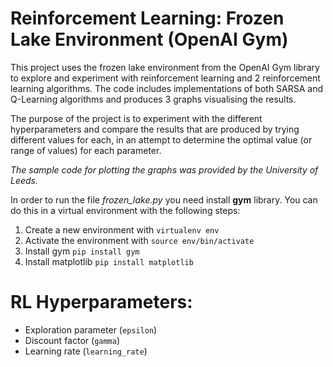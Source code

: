 # Reinforcement Learning: Frozen Lake Environment (OpenAI Gym)

This project uses the frozen lake environment from the OpenAI Gym library to explore and experiment with reinforcement learning and 2 reinforcement learning algorithms. The code includes implementations of both SARSA and Q-Learning algorithms and produces 3 graphs visualising the results.

The purpose of the project is to experiment with the different hyperparameters and compare the results that are produced by trying different values for each, in an attempt to determine the optimal value (or range of values) for each parameter.

*The sample code for plotting the graphs was provided by the University of Leeds.*

In order to run the file *frozen_lake.py* you need install **gym** library. You can do this in a virtual environment with the following steps:

1. Create a new environment with `virtualenv env`
2. Activate the environment with `source env/bin/activate`
3. Install gym `pip install gym`
4. Install matplotlib `pip install matplotlib`

# RL Hyperparameters:
* Exploration parameter (`epsilon`)
* Discount factor (`gamma`)
* Learning rate (`learning_rate`)
